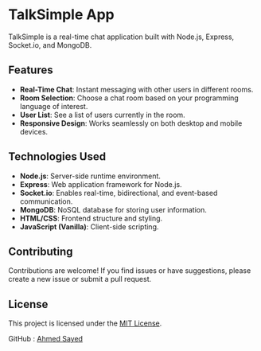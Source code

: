 # TalkSimple App

TalkSimple is a real-time chat application built with Node.js, Express, Socket.io, and MongoDB.

## Features

- **Real-Time Chat**: Instant messaging with other users in different rooms.
- **Room Selection**: Choose a chat room based on your programming language of interest.
- **User List**: See a list of users currently in the room.
- **Responsive Design**: Works seamlessly on both desktop and mobile devices.

## Technologies Used

- **Node.js**: Server-side runtime environment.
- **Express**: Web application framework for Node.js.
- **Socket.io**: Enables real-time, bidirectional, and event-based communication.
- **MongoDB**: NoSQL database for storing user information.
- **HTML/CSS**: Frontend structure and styling.
- **JavaScript (Vanilla)**: Client-side scripting.

## Contributing

Contributions are welcome! If you find issues or have suggestions, please create a new issue or submit a pull request.

## License

This project is licensed under the [MIT License](LICENSE).

GitHub : [Ahmed Sayed](https://github.com/unRealAhmed)
